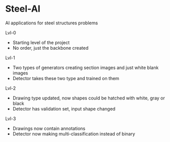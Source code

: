 # Steel-AI
 AI applications for steel structures problems

 Lvl-0
 - Starting level of the project
 - No order, just the backbone created
 
 Lvl-1
 - Two types of generators creating section images and just white blank images
 - Detector takes these two type and trained on them
 
 Lvl-2
 - Drawing type updated, now shapes could be hatched with white, gray or black
 - Detector has validation set, input shape changed
 
 Lvl-3
 - Drawings now contain annotations
 - Detector now making multi-classification instead of binary

